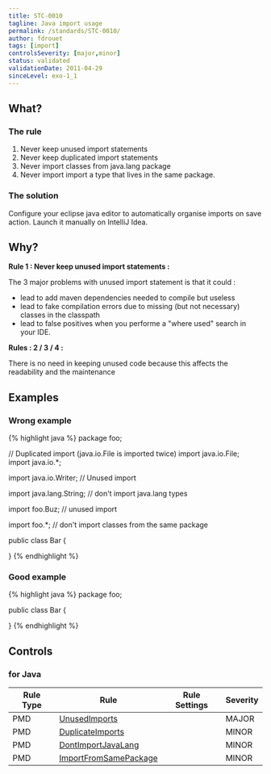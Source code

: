 ```yaml
---
title: STC-0010
tagline: Java import usage
permalink: /standards/STC-0010/
author: fdrouet
tags: [import]
controlsSeverity: [major,minor]
status: validated
validationDate: 2011-04-29
sinceLevel: exo-1_1
---
```


<a name="what"></a>
## What?

### <i class="fa fa-info-circle"></i> The rule

1.  Never keep unused import statements
2.  Never keep duplicated import statements
3.  Never import classes from java.lang package
4.  Never import import a type that lives in the same package.

### <i class="fa fa-lightbulb-o"></i> The solution

Configure your eclipse java editor to automatically organise imports on save action. Launch it manually on IntelliJ Idea.

<a name="why"></a>
## Why?

**Rule 1 : Never keep unused import statements :**

The 3 major problems with unused import statement is that it could :

  * lead to add maven dependencies needed to compile but useless
  * lead to fake compilation errors due to missing (but not necessary) classes in the classpath
  * lead to false positives when you performe a "where used" search in your IDE.

**Rules : 2 / 3 / 4 :**

There is no need in keeping unused code because this affects the readability and the maintenance

<a name="examples"></a>
## Examples



<div class="panel panel-danger">
  <div class="panel-heading">
    <h3 class="panel-title"><i class="fa fa-thumbs-down pull-right"></i> Wrong example</h3>
  </div>
  <div class="panel-body">

{% highlight java %}
package foo;

// Duplicated import (java.io.File is imported twice)
import java.io.File;
import java.io.*;

import java.io.Writer; // Unused import

import java.lang.String; // don't import java.lang types

import foo.Buz; // unused import

import foo.*; // don't import classes from the same package

public class Bar {

}
{% endhighlight %}

  </div>
</div>


<div class="panel panel-success">
  <div class="panel-heading">
    <h3 class="panel-title"><i class="fa fa-thumbs-up pull-right"></i> Good example</h3>
  </div>
  <div class="panel-body">

{% highlight java %}
package foo;

public class Bar {

}
{% endhighlight %}

  </div>
</div>


<a name="controls"></a>
## <i class="fa fa-shield"></i> Controls

### for Java

<div class="table-responsive">
  <table class="table">
    <thead>
      <tr>
        <th>Rule Type</th>
        <th>Rule</th>
        <th>Rule Settings</th>
        <th>Severity</th>
      </tr>
    </thead>
    <tbody>
    <tr>
      <td>PMD</td>
      <td><a href="http://pmd.sourceforge.net/rules/imports.html#UnusedImports">UnusedImports</a></td>
      <td>
      </td>
      <td>MAJOR</td>
    </tr>
    <tr>
      <td>PMD</td>
      <td><a href="http://pmd.sourceforge.net/rules/imports.html#DuplicateImports">DuplicateImports</a></td>
      <td>
      </td>
      <td>MINOR</td>
    </tr>
    <tr>
      <td>PMD</td>
      <td><a href="http://pmd.sourceforge.net/rules/imports.html#DontImportJavaLang">DontImportJavaLang</a></td>
      <td>
      </td>
      <td>MINOR</td>
    </tr>
    <tr>
      <td>PMD</td>
      <td><a href="http://pmd.sourceforge.net/rules/imports.html#ImportFromSamePackage">ImportFromSamePackage</a></td>
      <td>
      </td>
      <td>MINOR</td>
    </tr>
   </tbody>
  </table>
</div>
